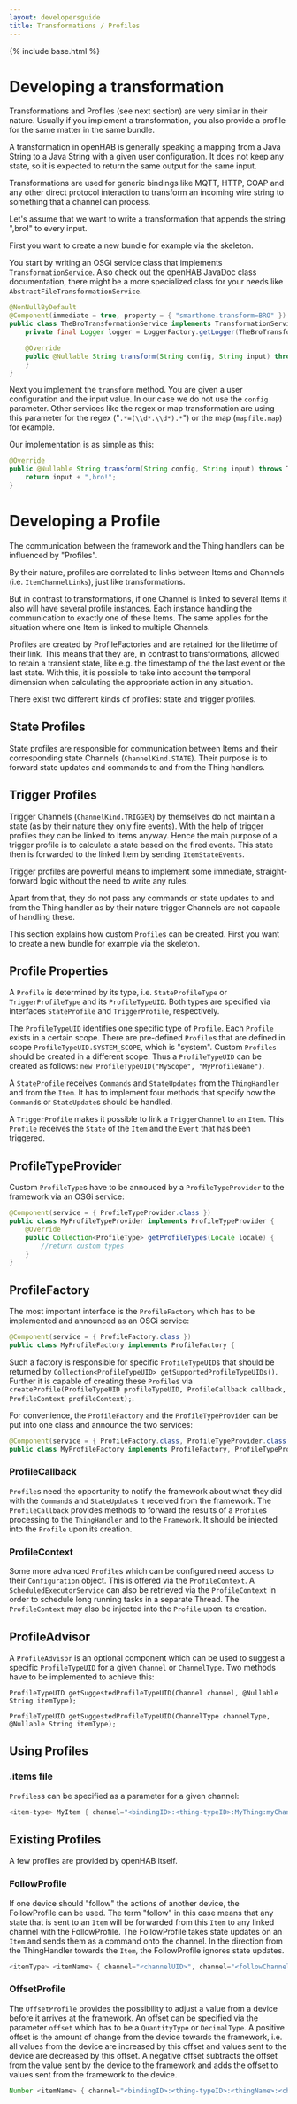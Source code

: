 ```yaml
---
layout: developersguide
title: Transformations / Profiles
---
```


{% include base.html %}

# Developing a transformation

Transformations and Profiles (see next section) are very similar in their nature. Usually
if you implement a transformation, you also provide a profile for the same matter in the same bundle.

A transformation in openHAB is generally speaking a mapping from a Java String to a Java String
with a given user configuration.
It does not keep any state, so it is expected to return the same output for the same input.

Transformations are used for generic bindings like MQTT, HTTP, COAP and any other direct
protocol interaction to transform an incoming wire string to something that a channel can process.

Let's assume that we want to write a transformation that appends the string ",bro!" to every
input.

First you want to create a new bundle for example via the skeleton.

You start by writing an OSGi service class that implements `TransformationService`.
Also check out the openHAB JavaDoc class documentation, there might be a more specialized class for
your needs like `AbstractFileTransformationService`.

```java
@NonNullByDefault
@Component(immediate = true, property = { "smarthome.transform=BRO" })
public class TheBroTransformationService implements TransformationService {
    private final Logger logger = LoggerFactory.getLogger(TheBroTransformationService.class);

    @Override
    public @Nullable String transform(String config, String input) throws TransformationException {
    }
}
```

Next you implement the `transform` method. You are given a user configuration and the input value.
In our case we do not use the `config` parameter.
Other services like the regex or map transformation are using this parameter for the regex ("`.*=(\\d*.\\d*).*`") or the map (`mapfile.map`) for example.


Our implementation is as simple as this:

```java
@Override
public @Nullable String transform(String config, String input) throws TransformationException {
    return input + ",bro!";
}
```

# Developing a Profile

The communication between the framework and the Thing handlers can be influenced by "Profiles".

By their nature, profiles are correlated to links between Items and Channels (i.e. `ItemChannelLinks`),
just like transformations.

But in contrast to transformations, if one Channel is linked to several Items it also will have several profile instances.
Each instance handling the communication to exactly one of these Items.
The same applies for the situation where one Item is linked to multiple Channels. 

Profiles are created by ProfileFactories and are retained for the lifetime of their link. 
This means that they are, in contrast to transformations, allowed to retain a transient state,
like e.g. the timestamp of the the last event or the last state. 
With this, it is possible to take into account the temporal dimension when calculating the appropriate action in any situation.

There exist two different kinds of profiles: state and trigger profiles.

## State Profiles

State profiles are responsible for communication between Items and their corresponding state Channels (`ChannelKind.STATE`). 
Their purpose is to forward state updates and commands to and from the Thing handlers.

## Trigger Profiles

Trigger Channels (`ChannelKind.TRIGGER`) by themselves do not maintain a state (as by their nature they only fire events). 
With the help of trigger profiles they can be linked to Items anyway. 
Hence the main purpose of a trigger profile is to calculate a state based on the fired events. 
This state then is forwarded to the linked Item by sending `ItemStateEvents`. 

Trigger profiles are powerful means to implement some immediate, straight-forward logic without the need to write any rules. 

Apart from that, they do not pass any commands or state updates to and from the Thing handler as by their nature trigger Channels are not capable of handling these.

This section explains how custom `Profile`s can be created.
First you want to create a new bundle for example via the skeleton.

## Profile Properties

A `Profile` is determined by its type, i.e. `StateProfileType` or `TriggerProfileType` and its `ProfileTypeUID`.
Both types are specified via interfaces `StateProfile` and `TriggerProfile`, respectively.

The `ProfileTypeUID` identifies one specific type of `Profile`.
Each `Profile` exists in a certain scope.
There are pre-defined `Profile`s that are defined in scope `ProfileTypeUID.SYSTEM_SCOPE`, which is "system".
Custom `Profiles` should be created in a different scope.
Thus a `ProfileTypeUID` can be created as follows: `new ProfileTypeUID("MyScope", "MyProfileName")`.

A `StateProfile` receives `Commands` and `StateUpdates` from the `ThingHandler` and from the `Item`.
It has to implement four methods that specify how the `Command`s or `StateUpdate`s should be handled.

A `TriggerProfile` makes it possible to link a `TriggerChannel` to an `Item`.
This `Profile` receives the `State` of the `Item` and the `Event` that has been triggered.

## ProfileTypeProvider

Custom `ProfileType`s have to be annouced by a `ProfileTypeProvider` to the framework via an OSGi service:

```java
@Component(service = { ProfileTypeProvider.class })
public class MyProfileTypeProvider implements ProfileTypeProvider {
    @Override
    public Collection<ProfileType> getProfileTypes(Locale locale) {
        //return custom types
    }
}
```

## ProfileFactory

The most important interface is the `ProfileFactory` which has to be implemented and announced as an OSGi service:

```java
@Component(service = { ProfileFactory.class })
public class MyProfileFactory implements ProfileFactory {
```

Such a factory is responsible for specific `ProfileTypeUID`s that should be returned by `Collection<ProfileTypeUID> getSupportedProfileTypeUIDs()`.
Further it is capable of creating these `Profile`s via `createProfile(ProfileTypeUID profileTypeUID, ProfileCallback callback, ProfileContext profileContext);`.

For convenience, the `ProfileFactory` and the `ProfileTypeProvider` can be put into one class and announce the two services:

```java
@Component(service = { ProfileFactory.class, ProfileTypeProvider.class })
public class MyProfileFactory implements ProfileFactory, ProfileTypeProvider {
```

### ProfileCallback

`Profile`s need the opportunity to notify the framework about what they did with the `Command`s and `StateUpdate`s it received from the framework.
The `ProfileCallback` provides methods to forward the results of a `Profile`s processing to the `ThingHandler` and to the `Framework`.
It should be injected into the `Profile` upon its creation.

### ProfileContext

Some more advanced `Profile`s which can be configured need access to their `Configuration` object.
This is offered via the `ProfileContext`.
A `ScheduledExecutorService` can also be retrieved via the `ProfileContext` in order to schedule long running tasks in a separate Thread.
The `ProfileContext` may also be injected into the `Profile` upon its creation.

## ProfileAdvisor

A `ProfileAdvisor` is an optional component which can be used to suggest a specific `ProfileTypeUID` for a given `Channel` or `ChannelType`.
Two methods have to be implemented to achieve this:

`ProfileTypeUID getSuggestedProfileTypeUID(Channel channel, @Nullable String itemType);`

`ProfileTypeUID getSuggestedProfileTypeUID(ChannelType channelType, @Nullable String itemType);`

## Using Profiles

### .items file

`Profiles`s can be specified as a parameter for a given channel:

```java
<item-type> MyItem { channel="<bindingID>:<thing-typeID>:MyThing:myChannel"[profile="MyScope:MyProfile"]}
```

## Existing Profiles

A few profiles are provided by openHAB itself.

### FollowProfile

If one device should "follow" the actions of another device, the FollowProfile can be used. The term "follow" in this case means that any state that is sent to an `Item` will be forwarded from this `Item` to any linked channel with the FollowProfile. The FollowProfile takes state updates on an `Item` and sends them as a command onto the channel. In the direction from the ThingHandler towards the `Item`, the FollowProfile ignores state updates.

```java
<itemType> <itemName> { channel="<channelUID>", channel="<followChannelUID>"[profile="follow"]}
```

### OffsetProfile

The `OffsetProfile` provides the possibility to adjust a value from a device before it arrives at the framework.
An offset can be specified via the parameter `offset` which has to be a `QuantityType` or `DecimalType`.
A positive offset is the amount of change from the device towards the framework, i.e. all values from the device are increased by this offset and values sent to the device are decreased by this offset.
A negative offset subtracts the offset from the value sent by the device to the framework and adds the offset to values sent from the framework to the device.

```java
Number <itemName> { channel="<bindingID>:<thing-typeID>:<thingName>:<channelName>"[profile="offset", offset="<value>"]}
```
